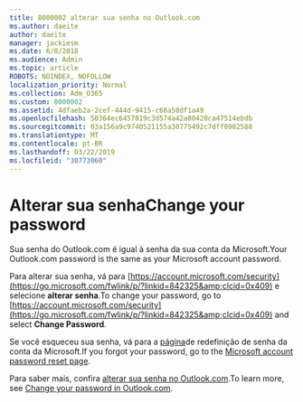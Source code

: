```yaml
---
title: 8000002 alterar sua senha no Outlook.com
ms.author: daeite
author: daeite
manager: jackiesm
ms.date: 6/8/2018
ms.audience: Admin
ms.topic: article
ROBOTS: NOINDEX, NOFOLLOW
localization_priority: Normal
ms.collection: Adm_O365
ms.custom: 8000002
ms.assetid: 4dfaeb2a-2cef-444d-9415-c68a50df1a49
ms.openlocfilehash: 50364ec6457819c3d574a42a80420ca47514ebdb
ms.sourcegitcommit: 03a156a9c9740521155a30775492c7dff0982588
ms.translationtype: MT
ms.contentlocale: pt-BR
ms.lasthandoff: 03/22/2019
ms.locfileid: "30773060"
---
```

# <a name="change-your-password"></a><span data-ttu-id="f7d54-102">Alterar sua senha</span><span class="sxs-lookup"><span data-stu-id="f7d54-102">Change your password</span></span>

<span data-ttu-id="f7d54-103">Sua senha do Outlook.com é igual à senha da sua conta da Microsoft.</span><span class="sxs-lookup"><span data-stu-id="f7d54-103">Your Outlook.com password is the same as your Microsoft account password.</span></span>
  
<span data-ttu-id="f7d54-104">Para alterar sua senha, vá para [https://account.microsoft.com/security](https://go.microsoft.com/fwlink/p/?linkid=842325&amp;clcid=0x409) e selecione **alterar senha**.</span><span class="sxs-lookup"><span data-stu-id="f7d54-104">To change your password, go to [https://account.microsoft.com/security](https://go.microsoft.com/fwlink/p/?linkid=842325&amp;clcid=0x409) and select **Change Password**.</span></span> 
  
<span data-ttu-id="f7d54-105">Se você esqueceu sua senha, vá para a [página](https://go.microsoft.com/fwlink/p/?linkid=841909)de redefinição de senha da conta da Microsoft.</span><span class="sxs-lookup"><span data-stu-id="f7d54-105">If you forgot your password, go to the [Microsoft account password reset page](https://go.microsoft.com/fwlink/p/?linkid=841909).</span></span>
  
<span data-ttu-id="f7d54-106">Para saber mais, confira [alterar sua senha no Outlook.com](https://go.microsoft.com/fwlink/?linkid=873109).</span><span class="sxs-lookup"><span data-stu-id="f7d54-106">To learn more, see [Change your password in Outlook.com](https://go.microsoft.com/fwlink/?linkid=873109).</span></span>
  

